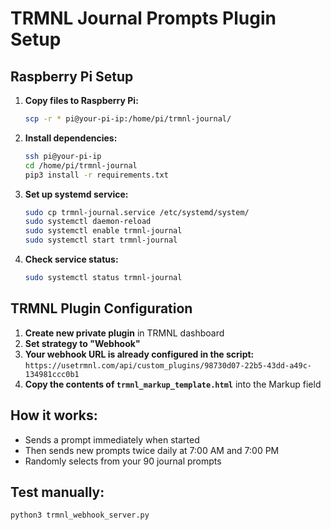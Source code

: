 # TRMNL Journal Prompts Plugin Setup

## Raspberry Pi Setup

1. **Copy files to Raspberry Pi:**
   ```bash
   scp -r * pi@your-pi-ip:/home/pi/trmnl-journal/
   ```

2. **Install dependencies:**
   ```bash
   ssh pi@your-pi-ip
   cd /home/pi/trmnl-journal
   pip3 install -r requirements.txt
   ```

3. **Set up systemd service:**
   ```bash
   sudo cp trmnl-journal.service /etc/systemd/system/
   sudo systemctl daemon-reload
   sudo systemctl enable trmnl-journal
   sudo systemctl start trmnl-journal
   ```

4. **Check service status:**
   ```bash
   sudo systemctl status trmnl-journal
   ```

## TRMNL Plugin Configuration

1. **Create new private plugin** in TRMNL dashboard
2. **Set strategy to "Webhook"** 
3. **Your webhook URL is already configured in the script:** `https://usetrmnl.com/api/custom_plugins/98730d07-22b5-43dd-a49c-134981ccc0b1`
4. **Copy the contents of `trmnl_markup_template.html`** into the Markup field

## How it works:
- Sends a prompt immediately when started
- Then sends new prompts twice daily at 7:00 AM and 7:00 PM
- Randomly selects from your 90 journal prompts

## Test manually:
```bash
python3 trmnl_webhook_server.py
```